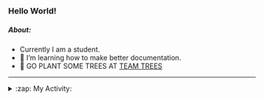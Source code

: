 ### Hello World!

##### About:
- Currently I am a student.
- 🌱 I’m learning how to make better documentation.
- 🌱 GO PLANT SOME TREES AT [TEAM TREES](https://teamtrees.org/)

---
<details>
  <summary>:zap: My Activity:</summary>
  
<!--START_SECTION:waka-->
![Code Time](http://img.shields.io/badge/Code%20Time-1%2C073%20hrs%2031%20mins-blue)

**I'm a Night 🦉** 

```text
🌞 Morning                1604 commits        ██░░░░░░░░░░░░░░░░░░░░░░░   09.99 % 
🌆 Daytime                5164 commits        ████████░░░░░░░░░░░░░░░░░   32.17 % 
🌃 Evening                4698 commits        ███████░░░░░░░░░░░░░░░░░░   29.27 % 
🌙 Night                  4587 commits        ███████░░░░░░░░░░░░░░░░░░   28.57 % 
```
📅 **I'm Most Productive on Wednesday** 

```text
Monday                   2349 commits        ████░░░░░░░░░░░░░░░░░░░░░   14.63 % 
Tuesday                  1972 commits        ███░░░░░░░░░░░░░░░░░░░░░░   12.28 % 
Wednesday                3726 commits        ██████░░░░░░░░░░░░░░░░░░░   23.21 % 
Thursday                 2230 commits        ███░░░░░░░░░░░░░░░░░░░░░░   13.89 % 
Friday                   1584 commits        ██░░░░░░░░░░░░░░░░░░░░░░░   09.87 % 
Saturday                 1469 commits        ██░░░░░░░░░░░░░░░░░░░░░░░   09.15 % 
Sunday                   2723 commits        ████░░░░░░░░░░░░░░░░░░░░░   16.96 % 
```


📊 **This Week I Spent My Time On** 

```text
🔥 Editors: 
VS Code                  4 hrs 29 mins       █████████████████████████   100.00 % 

🐱‍💻 Projects: 
CSF22                    2 hrs 21 mins       █████████████░░░░░░░░░░░░   52.51 % 
praise                   2 hrs 8 mins        ████████████░░░░░░░░░░░░░   47.49 % 
```


 Last Updated on 24/03/2023 05:08:19 UTC
<!--END_SECTION:waka-->
</details>
